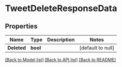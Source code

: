 # TweetDeleteResponseData

## Properties
Name | Type | Description | Notes
------------ | ------------- | ------------- | -------------
**Deleted** | **bool** |  | [default to null]

[[Back to Model list]](../README.md#documentation-for-models) [[Back to API list]](../README.md#documentation-for-api-endpoints) [[Back to README]](../README.md)

